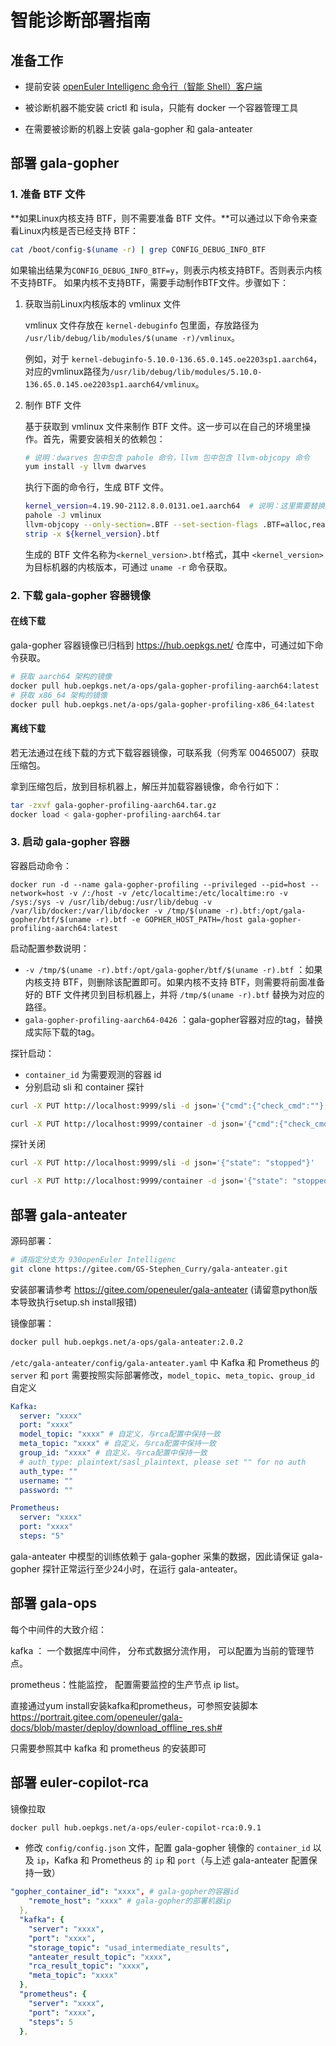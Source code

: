 # 智能诊断部署指南

## 准备工作

+ 提前安装 [openEuler Intelligenc 命令行（智能 Shell）客户端](../../../quick_start/smart_shell/user_guide/shell.md)

+ 被诊断机器不能安装 crictl 和 isula，只能有 docker 一个容器管理工具

+ 在需要被诊断的机器上安装 gala-gopher 和 gala-anteater

## 部署 gala-gopher

### 1. 准备 BTF 文件

**如果Linux内核支持 BTF，则不需要准备 BTF 文件。**可以通过以下命令来查看Linux内核是否已经支持 BTF：

```bash
cat /boot/config-$(uname -r) | grep CONFIG_DEBUG_INFO_BTF
```

如果输出结果为`CONFIG_DEBUG_INFO_BTF=y`，则表示内核支持BTF。否则表示内核不支持BTF。
如果内核不支持BTF，需要手动制作BTF文件。步骤如下：

1. 获取当前Linux内核版本的 vmlinux 文件

   vmlinux 文件存放在 `kernel-debuginfo` 包里面，存放路径为 `/usr/lib/debug/lib/modules/$(uname -r)/vmlinux`。

   例如，对于 `kernel-debuginfo-5.10.0-136.65.0.145.oe2203sp1.aarch64`，对应的vmlinux路径为`/usr/lib/debug/lib/modules/5.10.0-136.65.0.145.oe2203sp1.aarch64/vmlinux`。

2. 制作 BTF 文件

   基于获取到 vmlinux 文件来制作 BTF 文件。这一步可以在自己的环境里操作。首先，需要安装相关的依赖包：

   ```bash
   # 说明：dwarves 包中包含 pahole 命令，llvm 包中包含 llvm-objcopy 命令
   yum install -y llvm dwarves
   ```

   执行下面的命令行，生成 BTF 文件。

   ```bash
   kernel_version=4.19.90-2112.8.0.0131.oe1.aarch64  # 说明：这里需要替换成目标内核版本，可通过 uname -r 命令获取
   pahole -J vmlinux
   llvm-objcopy --only-section=.BTF --set-section-flags .BTF=alloc,readonly --strip-all vmlinux ${kernel_version}.btf
   strip -x ${kernel_version}.btf
   ```

   生成的 BTF 文件名称为`<kernel_version>.btf`格式，其中 `<kernel_version>`为目标机器的内核版本，可通过 `uname -r` 命令获取。

### 2. 下载 gala-gopher 容器镜像

#### 在线下载

gala-gopher 容器镜像已归档到 <https://hub.oepkgs.net/> 仓库中，可通过如下命令获取。

```bash
# 获取 aarch64 架构的镜像
docker pull hub.oepkgs.net/a-ops/gala-gopher-profiling-aarch64:latest
# 获取 x86_64 架构的镜像
docker pull hub.oepkgs.net/a-ops/gala-gopher-profiling-x86_64:latest
```

#### 离线下载

若无法通过在线下载的方式下载容器镜像，可联系我（何秀军 00465007）获取压缩包。

拿到压缩包后，放到目标机器上，解压并加载容器镜像，命令行如下：

```bash
tar -zxvf gala-gopher-profiling-aarch64.tar.gz
docker load < gala-gopher-profiling-aarch64.tar
```

### 3. 启动 gala-gopher 容器

容器启动命令：

```shell
docker run -d --name gala-gopher-profiling --privileged --pid=host --network=host -v /:/host -v /etc/localtime:/etc/localtime:ro -v /sys:/sys -v /usr/lib/debug:/usr/lib/debug -v /var/lib/docker:/var/lib/docker -v /tmp/$(uname -r).btf:/opt/gala-gopher/btf/$(uname -r).btf -e GOPHER_HOST_PATH=/host gala-gopher-profiling-aarch64:latest
```

启动配置参数说明：

+ `-v /tmp/$(uname -r).btf:/opt/gala-gopher/btf/$(uname -r).btf` ：如果内核支持 BTF，则删除该配置即可。如果内核不支持 BTF，则需要将前面准备好的 BTF 文件拷贝到目标机器上，并将 `/tmp/$(uname -r).btf` 替换为对应的路径。
+ `gala-gopher-profiling-aarch64-0426` ：gala-gopher容器对应的tag，替换成实际下载的tag。

探针启动：

+ `container_id` 为需要观测的容器 id
+ 分别启动 sli 和 container 探针

```bash
curl -X PUT http://localhost:9999/sli -d json='{"cmd":{"check_cmd":""},"snoopers":{"container_id":[""]},"params":{"report_period":5},"state":"running"}'
```

```bash
curl -X PUT http://localhost:9999/container -d json='{"cmd":{"check_cmd":""},"snoopers":{"container_id":[""]},"params":{"report_period":5},"state":"running"}'
```

探针关闭

```bash
curl -X PUT http://localhost:9999/sli -d json='{"state": "stopped"}'
```

```bash
curl -X PUT http://localhost:9999/container -d json='{"state": "stopped"}'
```

## 部署 gala-anteater

源码部署：

```bash
# 请指定分支为 930openEuler Intelligenc
git clone https://gitee.com/GS-Stephen_Curry/gala-anteater.git
```

安装部署请参考 <https://gitee.com/openeuler/gala-anteater>
(请留意python版本导致执行setup.sh install报错)

镜像部署：

```bash
docker pull hub.oepkgs.net/a-ops/gala-anteater:2.0.2
```

`/etc/gala-anteater/config/gala-anteater.yaml` 中 Kafka 和 Prometheus 的 `server` 和 `port` 需要按照实际部署修改，`model_topic`、`meta_topic`、`group_id` 自定义

```yaml
Kafka:
  server: "xxxx"
  port: "xxxx"
  model_topic: "xxxx" # 自定义，与rca配置中保持一致
  meta_topic: "xxxx" # 自定义，与rca配置中保持一致
  group_id: "xxxx" # 自定义，与rca配置中保持一致
  # auth_type: plaintext/sasl_plaintext, please set "" for no auth
  auth_type: ""
  username: ""
  password: ""

Prometheus:
  server: "xxxx"
  port: "xxxx"
  steps: "5"
```

gala-anteater 中模型的训练依赖于 gala-gopher 采集的数据，因此请保证 gala-gopher 探针正常运行至少24小时，在运行 gala-anteater。

## 部署 gala-ops

每个中间件的大致介绍：

kafka ： 一个数据库中间件， 分布式数据分流作用， 可以配置为当前的管理节点。

prometheus：性能监控， 配置需要监控的生产节点 ip list。

直接通过yum install安装kafka和prometheus，可参照安装脚本 <https://portrait.gitee.com/openeuler/gala-docs/blob/master/deploy/download_offline_res.sh#>

只需要参照其中 kafka 和 prometheus 的安装即可

## 部署 euler-copilot-rca

镜像拉取

```bash
docker pull hub.oepkgs.net/a-ops/euler-copilot-rca:0.9.1
```

+ 修改 `config/config.json` 文件，配置 gala-gopher 镜像的 `container_id` 以及 `ip`，Kafka 和 Prometheus 的 `ip` 和 `port`（与上述 gala-anteater 配置保持一致）

```yaml
"gopher_container_id": "xxxx", # gala-gopher的容器id
    "remote_host": "xxxx" # gala-gopher的部署机器ip
  },
  "kafka": {
    "server": "xxxx",
    "port": "xxxx",
    "storage_topic": "usad_intermediate_results",
    "anteater_result_topic": "xxxx",
    "rca_result_topic": "xxxx",
    "meta_topic": "xxxx"
  },
  "prometheus": {
    "server": "xxxx",
    "port": "xxxx",
    "steps": 5
  },
```
